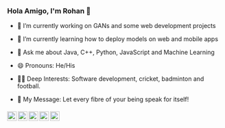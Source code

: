 ### Hola Amigo, I'm Rohan 👋

<!--
**rohanjn98/rohanjn98** is a ✨ _special_ ✨ repository because its `README.md` (this file) appears on your GitHub profile.
-->

- 🔭 I’m currently working on GANs and some web development projects

- 🌱 I’m currently learning how to deploy models on web and mobile apps

- 💬 Ask me about Java, C++, Python, JavaScript and Machine Learning

- 😄 Pronouns: He/His

- 🤟🏻 Deep Interests: Software development, cricket, badminton and football. 

- 🎐 My Message: Let every fibre of your being speak for itself!

<!--
<a href="https://github.com/rohanjn98">
  <img align="center" src="https://github-readme-stats.vercel.app/api/top-langs/?username=rohanjn98&theme=dark&hide_langs_below=1" />
</a>
<a href="https://github.com/iampawan">
 <img align="center" src="https://github-readme-stats.vercel.app/api?username=rohanjn98&show_icons=true&theme=dark&line_height=27" alt="Rohan's github stats"/>
</a>
-->
####
<a href="https://www.linkedin.com/in/rohan-bhagwatkar-7674b6141/">
  <img align="left" alt="Rohan's Linkdein" width="22px" src="https://cdn.jsdelivr.net/npm/simple-icons@v3/icons/linkedin.svg" />
</a>
<a href="https://twitter.com/rohanbhagwatkar">
  <img align="left" alt="Rohan's Twitter" width="22px" src="https://cdn.jsdelivr.net/npm/simple-icons@v3/icons/twitter.svg" />
</a>
<a href="https://www.instagram.com/rohanbhagwatkar/">
  <img align="left" alt="Rohan's Instagram" width="22px" src="https://cdn.jsdelivr.net/npm/simple-icons@v3/icons/instagram.svg" />
</a>
<a href="https://www.facebook.com/rohan.bhagwatkar.1">
  <img align="left" alt="Rohan's Facebook" width="22px" src="https://cdn.jsdelivr.net/npm/simple-icons@v3/icons/facebook.svg" />
</a>
<a href="https://www.youtube.com/channel/UCsTfcrLxPFBuKoWw9X7Oc-Q?view_as=subscriber">
  <img align="left" alt="Pawan's Youtube" width="22px" src="https://cdn.jsdelivr.net/npm/simple-icons@v3/icons/youtube.svg" />
</a>
